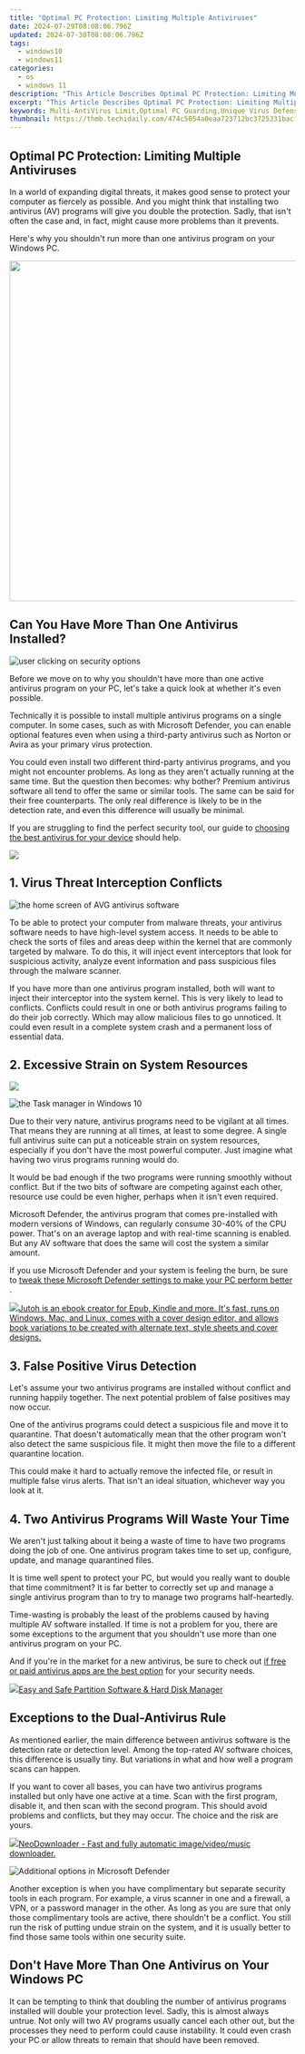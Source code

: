 ```yaml
---
title: "Optimal PC Protection: Limiting Multiple Antiviruses"
date: 2024-07-29T08:08:06.796Z
updated: 2024-07-30T08:08:06.796Z
tags:
  - windows10
  - windows11
categories:
  - os
  - windows 11
description: "This Article Describes Optimal PC Protection: Limiting Multiple Antiviruses"
excerpt: "This Article Describes Optimal PC Protection: Limiting Multiple Antiviruses"
keywords: Multi-AntiVirus Limit,Optimal PC Guarding,Unique Virus Defense,Single AV Solution,Protect PC Safely,Avoid Antivirus Clash,Exclusive Security Plan
thumbnail: https://thmb.techidaily.com/474c5054a0eaa723712bc3725331bacf73663ebfef0031bd8bc1879804e39c8f.jpg
---
```


## Optimal PC Protection: Limiting Multiple Antiviruses

 In a world of expanding digital threats, it makes good sense to protect your computer as fiercely as possible. And you might think that installing two antivirus (AV) programs will give you double the protection. Sadly, that isn't often the case and, in fact, might cause more problems than it prevents.

 Here's why you shouldn't run more than one antivirus program on your Windows PC.

<!-- affiliate ads begin -->
<a href="https://turtlebeachus.sjv.io/c/5597632/1988416/23719" target="_top" id="1988416"><img src="//a.impactradius-go.com/display-ad/23719-1988416" border="0" alt="" width="600" height="600"/></a><img height="0" width="0" src="https://imp.pxf.io/i/5597632/1988416/23719" style="position:absolute;visibility:hidden;" border="0" />
<!-- affiliate ads end -->
## Can You Have More Than One Antivirus Installed?

![user clicking on security options](https://static1.makeuseofimages.com/wordpress/wp-content/uploads/2023/02/antivirus-security.jpg)

 Before we move on to why you shouldn't have more than one active antivirus program on your PC, let's take a quick look at whether it's even possible.

 Technically it is possible to install multiple antivirus programs on a single computer. In some cases, such as with Microsoft Defender, you can enable optional features even when using a third-party antivirus such as Norton or Avira as your primary virus protection.

 You could even install two different third-party antivirus programs, and you might not encounter problems. As long as they aren't actually running at the same time. But the question then becomes: why bother? Premium antivirus software all tend to offer the same or similar tools. The same can be said for their free counterparts. The only real difference is likely to be in the detection rate, and even this difference will usually be minimal.

 If you are struggling to find the perfect security tool, our guide to [choosing the best antivirus for your device](https://www.makeuseof.com/how-to-choose-best-antivirus-for-device/) should help.

<!-- affiliate ads begin -->
<a href="https://secure.2checkout.com/order/checkout.php?PRODS=4615471&QTY=1&AFFILIATE=108875&CART=1"><img src="https://images.wondershare.com/affiliate-image/affiliate_banners_en/max_782x90.png" border="0"></a>
<!-- affiliate ads end -->
## 1\. Virus Threat Interception Conflicts
![the home screen of AVG antivirus software](https://static1.makeuseofimages.com/wordpress/wp-content/uploads/2023/02/antivirus-software.jpg)

 To be able to protect your computer from malware threats, your antivirus software needs to have high-level system access. It needs to be able to check the sorts of files and areas deep within the kernel that are commonly targeted by malware. To do this, it will inject event interceptors that look for suspicious activity, analyze event information and pass suspicious files through the malware scanner.

 If you have more than one antivirus program installed, both will want to inject their interceptor into the system kernel. This is very likely to lead to conflicts. Conflicts could result in one or both antivirus programs failing to do their job correctly. Which may allow malicious files to go unnoticed. It could even result in a complete system crash and a permanent loss of essential data.

## 2\. Excessive Strain on System Resources
<!-- affiliate ads begin -->
<a href="https://store.revouninstaller.com/order/checkout.php?PRODS=27889512&QTY=1&AFFILIATE=108875&CART=1"><img src="https://secure.avangate.com/images/merchant/4282ec8de8c9be897e7aff4aa231b1a4/728__90.jpg" border="0"></a>
<!-- affiliate ads end -->
![the Task manager in Windows 10](https://static1.makeuseofimages.com/wordpress/wp-content/uploads/2023/02/task-manager.jpg)

 Due to their very nature, antivirus programs need to be vigilant at all times. That means they are running at all times, at least to some degree. A single full antivirus suite can put a noticeable strain on system resources, especially if you don't have the most powerful computer. Just imagine what having two virus programs running would do.

 It would be bad enough if the two programs were running smoothly without conflict. But if the two bits of software are competing against each other, resource use could be even higher, perhaps when it isn't even required.

 Microsoft Defender, the antivirus program that comes pre-installed with modern versions of Windows, can regularly consume 30-40% of the CPU power. That's on an average laptop and with real-time scanning is enabled. But any AV software that does the same will cost the system a similar amount.

 If you use Microsoft Defender and your system is feeling the burn, be sure to [tweak these Microsoft Defender settings to make your PC perform better](https://www.makeuseof.com/windows-defender-performance-tweaks/) .

<!-- affiliate ads begin -->
<a href="https://secure.2checkout.com/order/checkout.php?PRODS=4694919&QTY=1&AFFILIATE=108875&CART=1"><img src="https://secure.avangate.com/images/merchant/bccefcc1b1eee9eca3ae4f5c1a281482/products/jutoh-logo-1200x1600.jpg" border="0">Jutoh is an ebook creator for Epub, Kindle and more. It's fast, runs on Windows, Mac, and Linux, comes with a cover design editor, and allows book variations to be created with alternate text, style sheets and cover designs. </a>
<!-- affiliate ads end -->
## 3\. False Positive Virus Detection

 Let's assume your two antivirus programs are installed without conflict and running happily together. The next potential problem of false positives may now occur.

 One of the antivirus programs could detect a suspicious file and move it to quarantine. That doesn't automatically mean that the other program won't also detect the same suspicious file. It might then move the file to a different quarantine location.

 This could make it hard to actually remove the infected file, or result in multiple false virus alerts. That isn't an ideal situation, whichever way you look at it.

## 4\. Two Antivirus Programs Will Waste Your Time

 We aren't just talking about it being a waste of time to have two programs doing the job of one. One antivirus program takes time to set up, configure, update, and manage quarantined files.

 It is time well spent to protect your PC, but would you really want to double that time commitment? It is far better to correctly set up and manage a single antivirus program than to try to manage two programs half-heartedly.

 Time-wasting is probably the least of the problems caused by having multiple AV software installed. If time is not a problem for you, there are some exceptions to the argument that you shouldn't use more than one antivirus program on your PC.

 And if you're in the market for a new antivirus, be sure to check out [if free or paid antivirus apps are the best option](https://www.makeuseof.com/free-vs-paid-antivirus/) for your security needs.

<!-- affiliate ads begin -->
<a href="https://secure.2checkout.com/order/checkout.php?PRODS=22741618&QTY=1&AFFILIATE=108875&CART=1"><img src="https://www.diskpart.com/resource/images/index/dp-index-img-banner-people@2x.png" border="0">Easy and Safe Partition Software & Hard Disk Manager</a>
<!-- affiliate ads end -->
## Exceptions to the Dual-Antivirus Rule

 As mentioned earlier, the main difference between antivirus software is the detection rate or detection level. Among the top-rated AV software choices, this difference is usually tiny. But variations in what and how well a program scans can happen.

 If you want to cover all bases, you can have two antivirus programs installed but only have one active at a time. Scan with the first program, disable it, and then scan with the second program. This should avoid problems and conflicts, but they may occur. The choice and the risk are yours.

<!-- affiliate ads begin -->
<a href="https://secure.2checkout.com/order/checkout.php?PRODS=4559731&QTY=1&AFFILIATE=108875&CART=1"><img src="http://www.neowise.com/images/nd-ss-w200.jpg" border="0">NeoDownloader - Fast and fully automatic image/video/music downloader. </a>
<!-- affiliate ads end -->
![Additional options in Microsoft Defender](https://static1.makeuseofimages.com/wordpress/wp-content/uploads/2023/02/microsoft-defender.jpg)

 Another exception is when you have complimentary but separate security tools in each program. For example, a virus scanner in one and a firewall, a VPN, or a password manager in the other. As long as you are sure that only those complimentary tools are active, there shouldn't be a conflict. You still run the risk of putting undue strain on the system, and it is usually better to find those same tools within one security suite.

## Don't Have More Than One Antivirus on Your Windows PC

 It can be tempting to think that doubling the number of antivirus programs installed will double your protection level. Sadly, this is almost always untrue. Not only will two AV programs usually cancel each other out, but the processes they need to perform could cause instability. It could even crash your PC or allow threats to remain that should have been removed.


<ins class="adsbygoogle"
     style="display:block"
     data-ad-format="autorelaxed"
     data-ad-client="ca-pub-7571918770474297"
     data-ad-slot="1223367746"></ins>



<ins class="adsbygoogle"
     style="display:block"
     data-ad-client="ca-pub-7571918770474297"
     data-ad-slot="8358498916"
     data-ad-format="auto"
     data-full-width-responsive="true"></ins>






